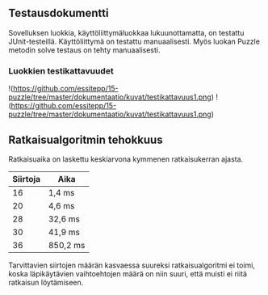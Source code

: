## Testausdokumentti



Sovelluksen luokkia, käyttöliittymäluokkaa lukuunottamatta, on testattu JUnit-testeillä. Käyttöliittymä on testattu manuaalisesti. Myös luokan Puzzle metodin solve testaus on tehty manuaalisesti.

### Luokkien testikattavuudet

!(https://github.com/essitepp/15-puzzle/tree/master/dokumentaatio/kuvat/testikattavuus1.png)
!(https://github.com/essitepp/15-puzzle/tree/master/dokumentaatio/kuvat/testikattavuus1.png)


## Ratkaisualgoritmin tehokkuus

Ratkaisuaika on laskettu keskiarvona kymmenen ratkaisukerran ajasta.

|Siirtoja|Aika|
|---|---|
|16|1,4 ms
|20|4,6 ms
|28|32,6 ms
|30|41,9 ms
|36|850,2 ms

Tarvittavien siirtojen määrän kasvaessa suureksi ratkaisualgoritmi ei toimi, koska läpikäytävien vaihtoehtojen määrä on niin suuri, että muisti ei riitä ratkaisun löytämiseen.


